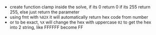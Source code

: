 - create function clamp inside the solve, if its 0 return 0 if its 255 return 255, else just return the parameter
- using fmt with `%02X` it will automatically return hex code from number
- or to be exact, `%X` will change the hex with uppercase `02` to get the hex into 2 string, like FFFFFF become FF